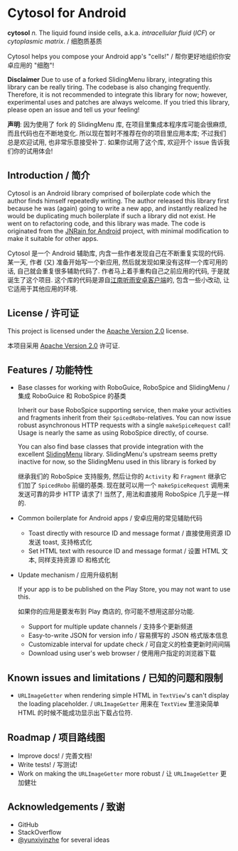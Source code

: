 # Cytosol for Android

**cytosol** _n._ The liquid found inside cells, a.k.a. _intracellular fluid_
(_ICF_) or _cytoplasmic matrix_. / 细胞质基质

Cytosol helps you compose your Android app's "cells!"
/ 帮你更好地组织你安卓应用的 "细胞"!


**Disclaimer** Due to use of a forked SlidingMenu library, integrating this
library can be really tiring. The codebase is also changing frequently.
Therefore, it is not recommended to integrate this library for now; however,
experimental uses and patches are always welcome. If you tried this library,
please open an issue and tell us your feeling!

**声明**: 因为使用了 fork 的 SlidingMenu 库, 在项目里集成本程序库可能会很麻烦,
而且代码也在不断地变化. 所以现在暂时不推荐在你的项目里应用本库;
不过我们总是欢迎试用, 也非常乐意接受补丁. 如果你试用了这个库, 欢迎开个 issue
告诉我们你的试用体会!


## Introduction / 简介

Cytosol is an Android library comprised of boilerplate code which the author
finds himself repeatedly writing. The author released this library first
because he was (again) going to write a new app, and instantly realized he
would be duplicating much boilerplate if such a library did not exist. He went
on to refactoring code, and this library was made. The code is originated from
the [JNRain for Android](jnrain-android) project, with minimal modification to
make it suitable for other apps.

Cytosol 是一个 Android 辅助库, 内含一些作者发现自己在不断重复实现的代码.
某一天, 作者 (又) 准备开始写一个新应用, 然后就发现如果没有这样一个库可用的话,
自己就会重复很多辅助代码了. 作者马上着手重构自己之前应用的代码,
于是就诞生了这个项目. 这个库的代码是源自[江南听雨安卓客户端](jnrain-android)的,
包含一些小改动, 让它适用于其他应用的环境.

[jnrain-android]: https://github.com/jnrainerds/jnrain-android


## License / 许可证

This project is licensed under the [Apache Version 2.0](apache-2.0) license.

本项目采用 [Apache Version 2.0](apache-2.0) 许可证.

[apache-2.0]: http://www.apache.org/licenses/LICENSE-2.0.html


## Features / 功能特性

*   Base classes for working with RoboGuice, RoboSpice and SlidingMenu
	/ 集成 RoboGuice 和 RoboSpice 的基类

	Inherit our base RoboSpice supporting service, then make your activities
	and fragments inherit from their `SpicedRobo`-relatives. You can now issue
	robust asynchronous HTTP requests with a single `makeSpiceRequest` call!
    Usage is nearly the same as using RoboSpice directly, of course.

	You can also find base classes that provide integration with the excellent
	[SlidingMenu](slidingmenu) library. SlidingMenu's upstream seems pretty
    inactive for now, so the SlidingMenu used in this library is forked by

	继承我们的 RoboSpice 支持服务, 然后让你的 `Activity` 和 `Fragment`
	继承它们加了 `SpicedRobo` 前缀的基类. 现在就可以用一个 `makeSpiceRequest`
	调用来发送可靠的异步 HTTP 请求了! 当然了, 用法和直接用 RoboSpice
	几乎是一样的.

*	Common boilerplate for Android apps / 安卓应用的常见辅助代码

	- Toast directly with resource ID and message format / 直接使用资源 ID 发送 toast, 支持格式化
	- Set HTML text with resource ID and message format / 设置 HTML 文本, 同样支持资源 ID 和格式化

*   Update mechanism / 应用升级机制

	If your app is to be published on the Play Store, you may not want to use
	this.

	如果你的应用是要发布到 Play 商店的, 你可能不想用这部分功能.

	- Support for multiple update channels / 支持多个更新频道
	- Easy-to-write JSON for version info / 容易撰写的 JSON 格式版本信息
	- Customizable interval for update check / 可自定义的检查更新时间间隔
	- Download using user's web browser / 使用用户指定的浏览器下载

[slidingmenu]: https://github.com/jfeinstein10/SlidingMenu


## Known issues and limitations / 已知的问题和限制

*   `URLImageGetter` when rendering simple HTML in `TextView`'s can't display
	the loading placeholder. / `URLImageGetter` 用来在 `TextView` 里渲染简单
	HTML 的时候不能成功显示出下载占位符.


## Roadmap / 项目路线图

* Improve docs! / 完善文档!
* Write tests! / 写测试!
* Work on making the `URLImageGetter` more robust / 让 `URLImageGetter` 更加健壮


## Acknowledgements / 致谢

* GitHub
* StackOverflow
* [@yunxiyinzhe](https://github.com/yunxiyinzhe) for several ideas


<!-- vim:set ai et ts=4 sw=4 sts=4 fenc=utf-8 syn=markdown: -->
